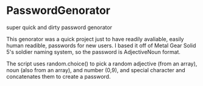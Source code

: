 # PasswordGenorator
super quick and dirty password genorator

This genorator was a quick project just to have readily avaliable, easily human readible, passwords for new users.
I based it off of Metal Gear Solid 5's soldier naming system, so the password is AdjectiveNoun format.

The script uses random.choice() to pick a random adjective (from an array), noun (also from an array), and number (0,9), and special character and concatenates them 
to create a password. 
